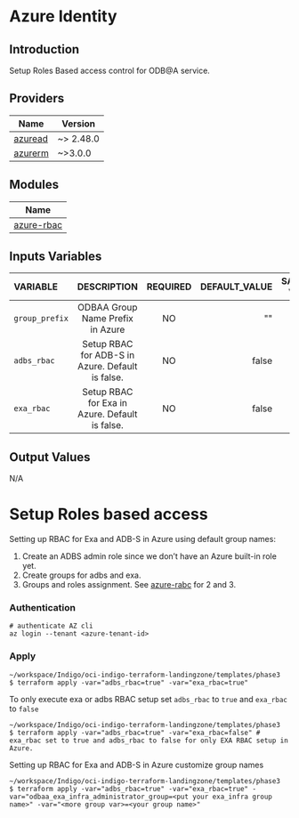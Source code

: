 # Azure Identity  
## Introduction
Setup Roles Based access control for ODB@A service.

## Providers

| Name | Version |
|------|---------|
| [azuread](https://registry.terraform.io/providers/hashicorp/azuread/latest) | ~> 2.48.0 |
| [azurerm](https://registry.terraform.io/providers/hashicorp/azurerm/latest) | ~>3.0.0 |


## Modules
| Name                       |
|----------------------------|
| [azure-rbac](./azure-rbac) |


## Inputs Variables
| VARIABLE |                   DESCRIPTION                    | REQUIRED |                                                  DEFAULT_VALUE |                                              SAMPLE VALUE |
|:---------|:------------------------------------------------:|:--------:|---------------------------------------------------------------:|--------------------------------------------------------:|
| `group_prefix` |         ODBAA Group Name Prefix in Azure         |    NO    | "" | |
|`adbs_rbac`| Setup RBAC for ADB-S in Azure. Default is false. |    NO    | false |  |
|`exa_rbac`|  Setup RBAC for Exa in Azure. Default is false.  |    NO    | false |  |

## Output Values
N/A

# Setup Roles based access
Setting up RBAC for Exa and ADB-S in Azure using default group names:
1. Create an ADBS admin role since we don’t have an Azure built-in role yet.
2. Create groups for adbs and exa.
3. Groups and roles assignment. See [azure-rabc](./azure-rbac/main.tf) for 2 and 3.

### Authentication
```
# authenticate AZ cli
az login --tenant <azure-tenant-id>
```

### Apply

```
~/workspace/Indigo/oci-indigo-terraform-landingzone/templates/phase3 
$ terraform apply -var="adbs_rbac=true" -var="exa_rbac=true"
```
To only execute exa or adbs RBAC setup set `adbs_rbac` to `true` and `exa_rbac` to `false`
```
~/workspace/Indigo/oci-indigo-terraform-landingzone/templates/phase3 
$ terraform apply -var="adbs_rbac=true" -var="exa_rbac=false" # exa_rbac set to true and adbs_rbac to false for only EXA RBAC setup in Azure.
```
Setting up RBAC for Exa and ADB-S in Azure customize group names
```
~/workspace/Indigo/oci-indigo-terraform-landingzone/templates/phase3 
$ terraform apply -var="adbs_rbac=true" -var="exa_rbac=true" -var="odbaa_exa_infra_administrator_group=<put your exa_infra group name>" -var="<more group var>=<your group name>"
```